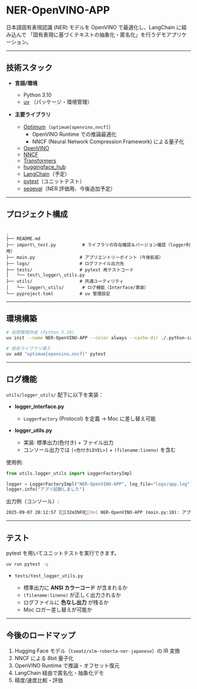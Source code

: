 # NER-OpenVINO-APP

日本語固有表現認識 (NER) モデルを OpenVINO で最適化し、LangChain に組み込んで
「固有表現に基づくテキストの抽象化・匿名化」を行うデモアプリケーション。

---

## 技術スタック

- **言語/環境**
  - Python 3.10
  - [uv](https://docs.astral.sh/uv/) （パッケージ・環境管理）

- **主要ライブラリ**
  - [Optimum](https://huggingface.co/docs/optimum/index)（`optimum[openvino,nncf]`）
    - OpenVINO Runtime での推論最適化
    - NNCF (Neural Network Compression Framework) による量子化
  - [OpenVINO](https://docs.openvino.ai/)
  - [NNCF](https://github.com/openvinotoolkit/nncf)
  - [Transformers](https://huggingface.co/docs/transformers)
  - [huggingface_hub](https://huggingface.co/docs/huggingface_hub)
  - [LangChain](https://python.langchain.com/)（予定）
  - [pytest](https://docs.pytest.org/)（ユニットテスト）
  - [seqeval](https://github.com/chakki-works/seqeval)（NER 評価用、今後追加予定）

---

## プロジェクト構成

```

.
├── README.md
├── import\_test.py          # ライブラリの存在確認＆バージョン確認（logger利用）
├── main.py                 # アプリエントリーポイント（今後拡張）
├── logs/                   # ログファイル出力先
├── tests/                  # pytest 用テストコード
│   └── test\_logger\_utils.py
├── utils/                  # 共通ユーティリティ
│   └── logger\_utils/       # ログ機能（Interface/実装）
└── pyproject.toml          # uv 管理設定

````

---

## 環境構築

```bash
# 仮想環境作成 (Python 3.10)
uv init --name NER-OpenVINO-APP --color always --cache-dir ./.python-cache --app -p 3.10

# 依存ライブラリ導入
uv add "optimum[openvino,nncf]" pytest
````

---

## ログ機能

`utils/logger_utils/` 配下に以下を実装：

* **logger\_interface.py**

  * `LoggerFactory` (Protocol) を定義 → Moc に差し替え可能
* **logger\_utils.py**

  * 実装: 標準出力(色付き) + ファイル出力
  * コンソール出力では `[<色付きLEVEL>]` + `(filename:lineno)` を含む

使用例:

```python
from utils.logger_utils import LoggerFactoryImpl

logger = LoggerFactoryImpl("NER-OpenVINO-APP", log_file="logs/app.log")
logger.info("アプリ起動しました")
```

出力例（コンソール）:

```bash
2025-09-07 20:12:57 [[32mINFO[0m] NER-OpenVINO-APP (main.py:10): アプリ起動しました
```

---

## テスト

pytest を用いてユニットテストを実行できます。

```bash
uv run pytest -q
```

* `tests/test_logger_utils.py`

  * 標準出力に **ANSI カラーコード** が含まれるか
  * `(filename:lineno)` が正しく出力されるか
  * ログファイルに **色なし出力** が残るか
  * Moc ロガー差し替えが可能か

---

## 今後のロードマップ

1. Hugging Face モデル（`tsmatz/xlm-roberta-ner-japanese`）の IR 変換
2. NNCF による 8bit 量子化
3. OpenVINO Runtime で推論・オフセット復元
4. LangChain 経由で匿名化・抽象化デモ
5. 精度/速度比較・評価
